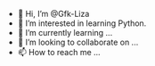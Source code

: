 - 👋 Hi, I’m @Gfk-Liza
- 👀 I’m interested in learning Python.
- 🌱 I’m currently learning ...
- 💞️ I’m looking to collaborate on ...
- 📫 How to reach me ...

<!---
Gfk-Liza/Gfk-Liza is a ✨ special ✨ repository because its `README.md` (this file) appears on your GitHub profile.
You can click the Preview link to take a look at your changes.
--->

